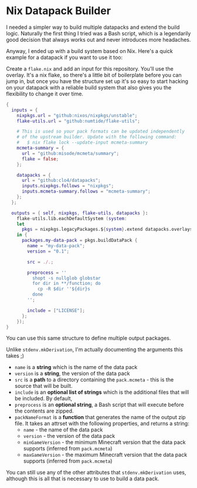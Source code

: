 # Nix Datapack Builder

I needed a simpler way to build multiple datapacks and extend the build logic.
Naturally the first thing I tried was a Bash script, which is a legendarily good
decision that always works out and never introduces more headaches.

Anyway, I ended up with a build system based on Nix. Here's a quick example for
a datapack if you want to use it too:

Create a `flake.nix` and add an input for this repository. You'll use the
overlay. It's a nix flake, so there's a little bit of boilerplate before you can
jump in, but once you have the structure set up it's so easy to start hacking on
your datapack with a reliable build system that also gives you the flexibility
to change it over time.

```nix
{
  inputs = {
    nixpkgs.url = "github:nixos/nixpkgs/unstable";
    flake-utils.url = "github:numtide/flake-utils";

    # This is used so your pack formats can be updated independently
    # of the upstream builder. Update with the following command:
    #   $ nix flake lock --update-input mcmeta-summary
    mcmeta-summary = {
      url = "github:misode/mcmeta/summary";
      flake = false;
    };

    datapacks = {
      url = "github:clo4/datapacks";
      inputs.nixpkgs.follows = "nixpkgs";
      inputs.mcmeta-summary.follows = "mcmeta-summary";
    };
  };

  outputs = { self, nixpkgs, flake-utils, datapacks }:
    flake-utils.lib.eachDefaultSystem (system:
    let
      pkgs = nixpkgs.legacyPackages.${system}.extend datapacks.overlays.default;
    in {
      packages.my-data-pack = pkgs.buildDataPack {
        name = "my-data-pack";
        version = "0.1";

        src = ./.;

        preprocess = ''
          shopt -s nullglob globstar
          for dir in **/function; do
            cp -R $dir ''${dir}s
          done
        '';

        include = ["LICENSE"];
      };
    });
}
```

You can use this same structure to define multiple output packages.

Unlike `stdenv.mkDerivation`, I'm actually documenting the arguments this takes
;)

- `name` is a **string** which is the name of the data pack
- `version` is a **string**, the version of the data pack
- `src` is a **path** to a directory containing the `pack.mcmeta` - this is the
  source that will be built.
- `include` is an **optional list of strings** which is the additional files
  that will be included. By default,
- `preprocess` is an **optional string**, a Bash script that will execute before
  the contents are zipped.
- `packNameFormat` is a **function** that generates the name of the output zip
  file. It takes an attrset with the following properties, and returns a string:
  - `name` - the name of the data pack
  - `version` - the version of the data pack
  - `minGameVersion` - the minimum Minecraft version that the data pack supports
    (inferred from `pack.mcmeta`)
  - `maxGameVersion` - the maximum Minecraft version that the data pack supports
    (inferred from `pack.mcmeta`)

You can still use any of the other attributes that `stdenv.mkDerivation` uses,
although this is all that is necessary to use to build a data pack.
